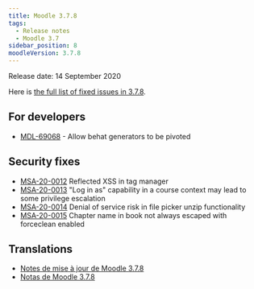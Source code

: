 ```yaml
---
title: Moodle 3.7.8
tags:
  - Release notes
  - Moodle 3.7
sidebar_position: 8
moodleVersion: 3.7.8
---
```


Release date: 14 September 2020

Here is [the full list of fixed issues in 3.7.8](https://moodle.atlassian.net/secure/IssueNavigator!executeAdvanced.jspa?jqlQuery=project+%3D+mdl+AND+resolution+%3D+fixed+AND+fixVersion+in+%28%223.7.8%22%29+ORDER+BY+priority+DESC&runQuery=true&clear=true).

## For developers

- [MDL-69068](https://moodle.atlassian.net/browse/MDL-69068) - Allow behat generators to be pivoted

## Security fixes

- [MSA-20-0012](https://moodle.org/mod/forum/discuss.php?d=410840) Reflected XSS in tag manager
- [MSA-20-0013](https://moodle.org/mod/forum/discuss.php?d=410841) "Log in as" capability in a course context may lead to some privilege escalation
- [MSA-20-0014](https://moodle.org/mod/forum/discuss.php?d=410842) Denial of service risk in file picker unzip functionality
- [MSA-20-0015](https://moodle.org/mod/forum/discuss.php?d=410843) Chapter name in book not always escaped with forceclean enabled

## Translations

- [Notes de mise à jour de Moodle 3.7.8](https://docs.moodle.org/fr/Notes_de_mise_à_jour_de_Moodle_3.7.8)
- [Notas de Moodle 3.7.8](https://docs.moodle.org/es/Notas_de_Moodle_3.7.8)
